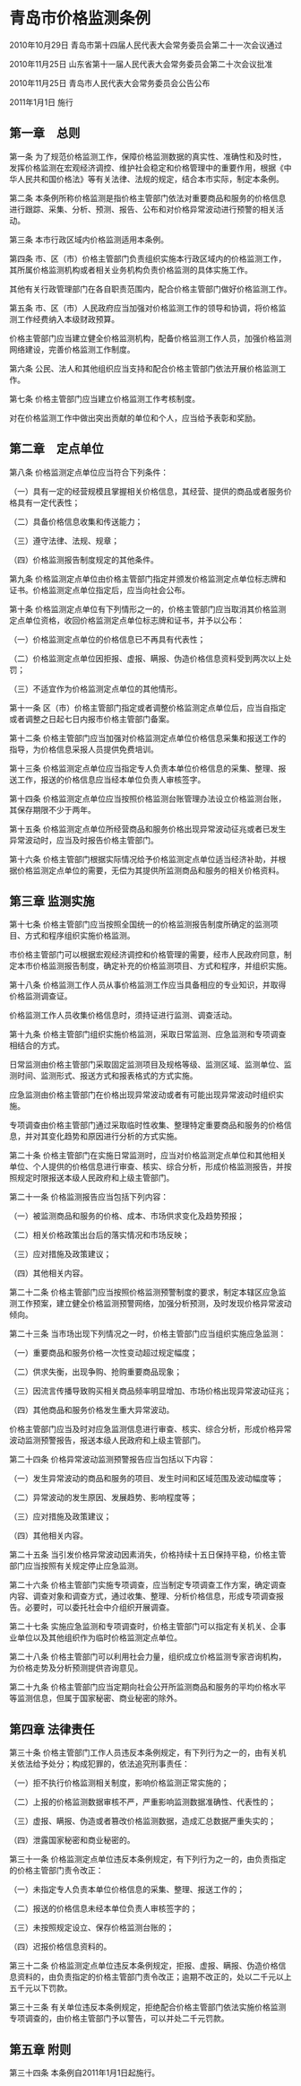 # 青岛市价格监测条例

2010年10月29日 青岛市第十四届人民代表大会常务委员会第二十一次会议通过

2010年11月25日 山东省第十一届人民代表大会常务委员会第二十次会议批准

2010年11月25日 青岛市人民代表大会常务委员会公告公布

2011年1月1日 施行

<!-- INFO END -->

## 第一章　总则

第一条 为了规范价格监测工作，保障价格监测数据的真实性、准确性和及时性，发挥价格监测在宏观经济调控、维护社会稳定和价格管理中的重要作用，根据《中华人民共和国价格法》等有关法律、法规的规定，结合本市实际，制定本条例。

第二条 本条例所称价格监测是指价格主管部门依法对重要商品和服务的价格信息进行跟踪、采集、分析、预测、报告、公布和对价格异常波动进行预警的相关活动。

第三条 本市行政区域内价格监测适用本条例。

第四条 市、区（市）价格主管部门负责组织实施本行政区域内的价格监测工作，其所属价格监测机构或者相关业务机构负责价格监测的具体实施工作。

其他有关行政管理部门在各自职责范围内，配合价格主管部门做好价格监测工作。

第五条 市、区（市）人民政府应当加强对价格监测工作的领导和协调，将价格监测工作经费纳入本级财政预算。

价格主管部门应当建立健全价格监测机构，配备价格监测工作人员，加强价格监测网络建设，完善价格监测工作制度。

第六条 公民、法人和其他组织应当支持和配合价格主管部门依法开展价格监测工作。

第七条 价格主管部门应当建立价格监测工作考核制度。

对在价格监测工作中做出突出贡献的单位和个人，应当给予表彰和奖励。

## 第二章　定点单位

第八条 价格监测定点单位应当符合下列条件：

（一）具有一定的经营规模且掌握相关价格信息，其经营、提供的商品或者服务价格具有一定代表性；

（二）具备价格信息收集和传送能力；

（三）遵守法律、法规、规章；

（四）价格监测报告制度规定的其他条件。

第九条 价格监测定点单位由价格主管部门指定并颁发价格监测定点单位标志牌和证书。价格监测定点单位指定后，应当向社会公布。

第十条 价格监测定点单位有下列情形之一的，价格主管部门应当取消其价格监测定点单位资格，收回价格监测定点单位标志牌和证书，并予以公布：

（一）价格监测定点单位的价格信息已不再具有代表性；

（二）价格监测定点单位因拒报、虚报、瞒报、伪造价格信息资料受到两次以上处罚；

（三）不适宜作为价格监测定点单位的其他情形。

第十一条 区（市）价格主管部门指定或者调整价格监测定点单位后，应当自指定或者调整之日起七日内报市价格主管部门备案。

第十二条 价格主管部门应当加强对价格监测定点单位价格信息采集和报送工作的指导，为价格信息采报人员提供免费培训。

第十三条 价格监测定点单位应当指定专人负责本单位价格信息的采集、整理、报送工作，报送的价格信息应当经本单位负责人审核签字。

第十四条 价格监测定点单位应当按照价格监测台账管理办法设立价格监测台账，其保存期限不少于两年。

第十五条 价格监测定点单位所经营商品和服务价格出现异常波动征兆或者已发生异常波动时，应当及时报告价格主管部门。

第十六条 价格主管部门根据实际情况给予价格监测定点单位适当经济补助，并根据价格监测定点单位的需要，无偿为其提供所监测商品和服务的相关价格资料。

## 第三章  监测实施

第十七条 价格主管部门应当按照全国统一的价格监测报告制度所确定的监测项目、方式和程序组织实施价格监测。

市价格主管部门可以根据宏观经济调控和价格管理的需要，经市人民政府同意，制定本市价格监测报告制度，确定补充的价格监测项目、方式和程序，并组织实施。

第十八条 价格监测工作人员从事价格监测工作应当具备相应的专业知识，并取得价格监测调查证。

价格监测工作人员收集价格信息时，须持证进行监测、调查活动。

第十九条 价格主管部门组织实施价格监测，采取日常监测、应急监测和专项调查相结合的方式。

日常监测由价格主管部门采取固定监测项目及规格等级、监测区域、监测单位、监测时间、监测形式、报送方式和报表格式的方式实施。

应急监测由价格主管部门在价格出现异常波动或者有可能出现异常波动时组织实施。

专项调查由价格主管部门通过采取临时性收集、整理特定重要商品和服务的价格信息，并对其变化趋势和原因进行分析的方式实施。

第二十条 价格主管部门在实施日常监测时，应当对价格监测定点单位和其他相关单位、个人提供的价格信息进行审查、核实、综合分析，形成价格监测报告，并按照规定时限报送本级人民政府和上级主管部门。

第二十一条 价格监测报告应当包括下列内容：

（一）被监测商品和服务的价格、成本、市场供求变化及趋势预报；

（二）相关价格政策出台后的落实情况和市场反映；

（三）应对措施及政策建议；

（四）其他相关内容。

第二十二条 价格主管部门应当按照价格监测预警制度的要求，制定本辖区应急监测工作预案，建立健全价格监测预警网络，加强分析预测，及时发现价格异常波动倾向。

第二十三条 当市场出现下列情况之一时，价格主管部门应当组织实施应急监测：

（一）重要商品和服务价格一次性变动超过规定幅度；

（二）供求失衡，出现争购、抢购重要商品现象；

（三）因流言传播导致购买相关商品频率明显增加、市场价格出现异常波动征兆；

（四）其他商品和服务价格发生重大异常波动。

价格主管部门应当及时对应急监测信息进行审查、核实、综合分析，形成价格异常波动监测预警报告，报送本级人民政府和上级主管部门。

第二十四条 价格异常波动监测预警报告应当包括以下内容：

（一）发生异常波动的商品和服务的项目、发生时间和区域范围及波动幅度等；

（二）异常波动的发生原因、发展趋势、影响程度等；

（三）应对措施及政策建议；

（四）其他相关内容。

第二十五条 当引发价格异常波动因素消失，价格持续十五日保持平稳，价格主管部门应当按照有关规定停止应急监测。

第二十六条 价格主管部门实施专项调查，应当制定专项调查工作方案，确定调查内容、调查对象和调查方式，通过收集、整理、分析价格信息，形成专项调查报告。必要时，可以委托社会中介组织开展调查。

第二十七条 实施应急监测和专项调查时，价格主管部门可以指定有关机关、企事业单位以及其他组织作为临时价格监测定点单位。

第二十八条 价格主管部门可以利用社会力量，组织成立价格监测专家咨询机构，为价格走势及分析预测提供咨询意见。

第二十九条 价格主管部门应当定期向社会公开所监测商品和服务的平均价格水平等监测信息，但属于国家秘密、商业秘密的除外。

## 第四章  法律责任

第三十条 价格主管部门工作人员违反本条例规定，有下列行为之一的，由有关机关依法给予处分；构成犯罪的，依法追究刑事责任：

（一）拒不执行价格监测相关制度，影响价格监测正常实施的；

（二）上报的价格监测数据审核不严，严重影响监测数据准确性、代表性的；

（三）虚报、瞒报、伪造或者篡改价格监测数据，造成汇总数据严重失实的；

（四）泄露国家秘密和商业秘密的。

第三十一条 价格监测定点单位违反本条例规定，有下列行为之一的，由负责指定的价格主管部门责令改正：

（一）未指定专人负责本单位价格信息的采集、整理、报送工作的；

（二）报送的价格信息未经本单位负责人审核签字的；

（三）未按照规定设立、保存价格监测台账的；

（四）迟报价格信息资料的。

第三十二条 价格监测定点单位违反本条例规定，拒报、虚报、瞒报、伪造价格信息资料的，由负责指定的价格主管部门责令改正；逾期不改正的，处以二千元以上五千元以下罚款。

第三十三条 有关单位违反本条例规定，拒绝配合价格主管部门依法实施价格监测专项调查的，由价格主管部门予以警告，可以并处二千元罚款。

## 第五章  附则

第三十四条 本条例自2011年1月1日起施行。